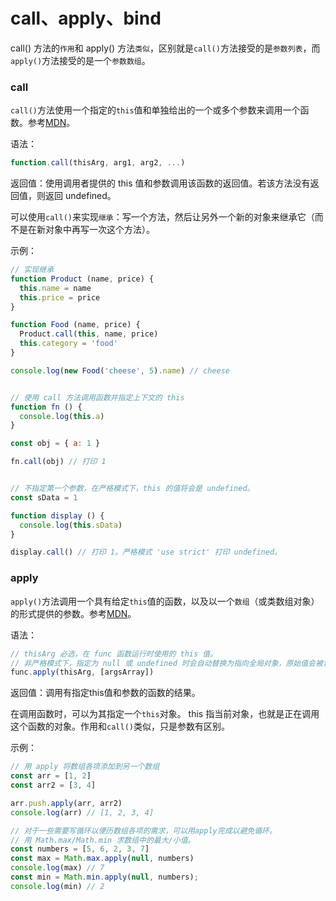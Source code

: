 # call、apply、bind

call() 方法的`作用`和 apply() 方法`类似`，区别就是`call()`方法接受的是`参数列表`，而`apply()`方法接受的是一个`参数数组`。

### call

`call()`方法使用一个指定的`this`值和单独给出的一个或多个参数来调用一个函数。参考[MDN](https://developer.mozilla.org/zh-CN/docs/Web/JavaScript/Reference/Global_Objects/Function/call)。

语法：

```javascript
function.call(thisArg, arg1, arg2, ...)
```

返回值：使用调用者提供的 this 值和参数调用该函数的返回值。若该方法没有返回值，则返回 undefined。

可以使用`call()`来实现`继承`：写一个方法，然后让另外一个新的对象来继承它（而不是在新对象中再写一次这个方法）。

示例：

```javascript
// 实现继承
function Product (name, price) {
  this.name = name
  this.price = price
}

function Food (name, price) {
  Product.call(this, name, price)
  this.category = 'food'
}

console.log(new Food('cheese', 5).name) // cheese


// 使用 call 方法调用函数并指定上下文的 this
function fn () {
  console.log(this.a)
}

const obj = { a: 1 }

fn.call(obj) // 打印 1


// 不指定第一个参数，在严格模式下，this 的值将会是 undefined。
const sData = 1

function display () {
  console.log(this.sData)
}

display.call() // 打印 1。严格模式 'use strict' 打印 undefined。
```

### apply

`apply()`方法调用一个具有给定`this`值的函数，以及以一个`数组`（或类数组对象）的形式提供的参数。参考[MDN](https://developer.mozilla.org/zh-CN/docs/Web/JavaScript/Reference/Global_Objects/Function/apply)。

语法：

```javascript
// thisArg 必选，在 func 函数运行时使用的 this 值。
// 非严格模式下，指定为 null 或 undefined 时会自动替换为指向全局对象，原始值会被包装。
func.apply(thisArg, [argsArray])
```

返回值：调用有指定this值和参数的函数的结果。

在调用函数时，可以为其指定一个`this`对象。 this 指当前对象，也就是正在调用这个函数的对象。作用和`call()`类似，只是参数有区别。

示例：

```javascript
// 用 apply 将数组各项添加到另一个数组
const arr = [1, 2]
const arr2 = [3, 4]

arr.push.apply(arr, arr2)
console.log(arr) // [1, 2, 3, 4]

// 对于一些需要写循环以便历数组各项的需求，可以用apply完成以避免循环。
// 用 Math.max/Math.min 求数组中的最大/小值。
const numbers = [5, 6, 2, 3, 7]
const max = Math.max.apply(null, numbers)
console.log(max) // 7
const min = Math.min.apply(null, numbers);
console.log(min) // 2
```
